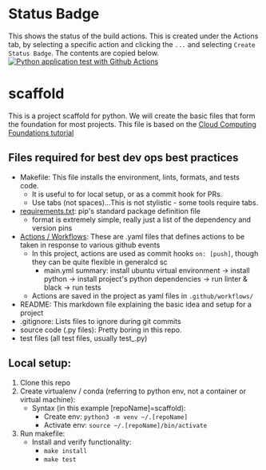 # Status Badge
This shows the status of the build actions. This is created under the
Actions tab, by selecting a specific action and clicking the `...` and 
selecting `Create Status Badge`. The contents are copied below.
[![Python application test with Github Actions](https://github.com/jtclark2/scaffold/actions/workflows/main.yml/badge.svg)](https://github.com/jtclark2/scaffold/actions/workflows/main.yml)

# scaffold
This is a project scaffold for python. We will create the basic files that form the foundation for most projects.
This file is based on the [Cloud Computing Foundations tutorial](https://www.coursera.org/learn/cloud-computing-foundations-duke/lecture/dxL50/constructing-a-python-project-scaffold) 

## Files required for best dev ops best practices

- Makefile: This file installs the environment, lints, formats, and tests code.
  - It is useful to for local setup, or as a commit hook for PRs.
  - Use tabs (not spaces)...This is not stylistic - some tools require tabs.
- [requirements.txt](https://pip.pypa.io/en/latest/user_guide/#requirements-files): pip's standard package definition file 
  - format is extremely simple, really just a list of the dependency and
  version pins
- [Actions / Workflows](https://docs.github.com/en/actions/learn-github-actions/understanding-github-actions#viewing-the-activity-for-a-workflow-run): 
These are .yaml files that defines actions to be taken in response to 
various github events
  - In this project, actions are used as commit hooks `on: [push]`, though they can be quite flexible in generalcd sc
    - main.yml summary: install ubuntu virtual environment -> install python 
    -> install project's python dependencies -> run linter & black -> run tests 
  - Actions are saved in the project as yaml files in `.github/workflows/` 
- README: This markdown file explaining the basic idea and setup for a project
- .gitignore: Lists files to ignore during git commits
- source code (.py files): Pretty boring in this repo.
- test files (all test files, usually test_<sourcefile>.py)

## Local setup: 
1) Clone this repo
2) Create virtualenv / conda (referring to python env, not a container or virtual machine):
    - Syntax (in this example [repoName]=scaffold): 
        - Create env: `python3 -m venv ~/.[repoName]`
        - Activate env: `source ~/.[repoName]/bin/activate`
3) Run makefile:
   - Install and verify functionality:
     - `make install`
     - `make test`
